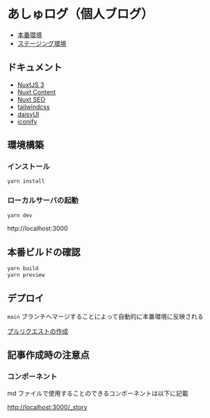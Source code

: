 # あしゅログ（個人ブログ）

- [本番環境](https://blog.ashcolor.work/)
- [ステージング環境](https://test-blog.ashcolor.work/)

## ドキュメント

- [NuxtJS 3](https://nuxt.com/)
- [Nuxt Content](https://content.nuxtjs.org/guide/writing/content-directory/)
- [Nuxt SEO](https://nuxtseo.com/)
- [tailwindcss](https://tailwindcss.com/)
- [daisyUI](https://daisyui.com/)
- [iconify](https://iconify.design/)

## 環境構築

### インストール

```bash
yarn install
```

### ローカルサーバの起動

```bash
yarn dev
```

http://localhost:3000

## 本番ビルドの確認

```bash
yarn build
yarn preview
```

## デプロイ

`main` ブランチへマージすることによって自動的に本番環境に反映される

[プルリクエストの作成](https://github.com/ashcolor/ashcolor-blog/compare/main...develop)

## 記事作成時の注意点

### コンポーネント

md ファイルで使用することのできるコンポーネントは以下に記載

<http://localhost:3000/_story>
